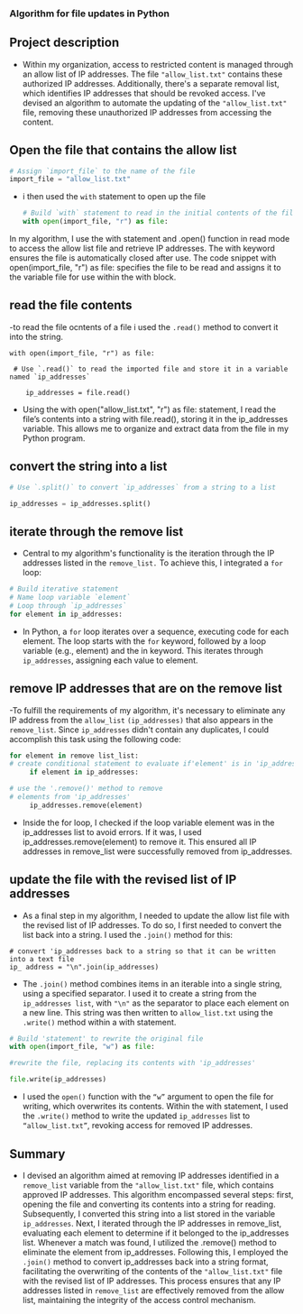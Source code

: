 ### Algorithm for file updates in Python

## Project description

- Within my organization, access to restricted content is managed through an allow list of IP addresses. The file `"allow_list.txt"` contains these authorized IP addresses. Additionally, there's a separate removal list, which identifies IP addresses that should be revoked access. I've devised an algorithm to automate the updating of the `"allow_list.txt"` file, removing these unauthorized IP addresses from accessing the content.

## Open the file that contains the allow list 

```python
# Assign `import_file` to the name of the file
import_file = "allow_list.txt"

```

- i then used the `with` statement to open up the file

  ```python
  # Build `with` statement to read in the initial contents of the file
  with open(import_file, "r") as file:

  ```

In my algorithm, I use the with statement and .open() function in read mode to access the allow list file and retrieve IP addresses. The with keyword ensures the file is automatically closed after use. The code snippet with open(import_file, "r") as file: specifies the file to be read and assigns it to the variable file for use within the with block.

## read the file contents
-to read the file ocntents of a file i used the `.read()` method to convert it into the string.

```pthyon
with open(import_file, "r") as file:

 # Use `.read()` to read the imported file and store it in a variable named `ip_addresses`

    ip_addresses = file.read()

```

- Using the with open("allow_list.txt", "r") as file: statement, I read the file’s contents into a string with file.read(), storing it in the ip_addresses variable. This allows me to organize and extract data from the file in my Python program.

## convert the string into a list 

```python
# Use `.split()` to convert `ip_addresses` from a string to a list

ip_addresses = ip_addresses.split()

```

## iterate through the remove list 

- Central to my algorithm's functionality is the iteration through the IP addresses listed in the `remove_list.` To achieve this, I integrated a `for` loop:

```python
# Build iterative statement
# Name loop variable `element`
# Loop through `ip_addresses`
for element in ip_addresses:

```

- In Python, a `for` loop iterates over a sequence, executing code for each element. The loop starts with the `for` keyword, followed by a loop variable (e.g., element) and the in keyword. This iterates through `ip_addresses`, assigning each value to element.

## remove IP addresses that are on the remove list 

-To fulfill the requirements of my algorithm, it's necessary to eliminate any IP address from the `allow_list` `(ip_addresses)` that also appears in the `remove_list`. Since `ip_addresses` didn't contain any duplicates, I could accomplish this task using the following code:

```python
for element in remove list_list:
# create conditional statement to evaluate if'element' is in 'ip_addresses'
     if element in ip_addresses:

# use the '.remove()' method to remove
# elements from 'ip_addresses'
     ip_addresses.remove(element)

```

- Inside the for loop, I checked if the loop variable element was in the ip_addresses list to avoid errors. If it was, I used ip_addresses.remove(element) to remove it. This ensured all IP addresses in remove_list were successfully removed from ip_addresses.

## update the file with the revised list of IP addresses

- As a final step in my algorithm, I needed to update the allow list file with the revised list of IP addresses. To do so, I first needed to convert the list back into a string. I used the `.join()` method for this:

```pyhton
# convert 'ip_addresses back to a string so that it can be written into a text file
ip_ address = "\n".join(ip_addresses)

```

- The `.join()` method combines items in an iterable into a single string, using a specified separator. I used it to create a string from the `ip_addresses list`, with `"\n"` as the separator to place each element on a new line. This string was then written to `allow_list.txt` using the `.write()` method within a with statement.

```python
# Build 'statement' to rewrite the original file
with open(import_file, "w") as file:

#rewrite the file, replacing its contents with 'ip_addresses'

file.write(ip_addresses)

```

- I used the `open()` function with the `“w”` argument to open the file for writing, which overwrites its contents. Within the with statement, I used the `.write()` method to write the updated `ip_addresses` list to `“allow_list.txt”`, revoking access for removed IP addresses.

## Summary

- I devised an algorithm aimed at removing IP addresses identified in a `remove_list` variable from the `"allow_list.txt"` file, which contains approved IP addresses. This algorithm encompassed several steps: first, opening the file and converting its contents into a string for reading. Subsequently, I converted this string into a list stored in the variable `ip_addresses`.
Next, I iterated through the IP addresses in remove_list, evaluating each element to determine if it belonged to the ip_addresses list. Whenever a match was found, I utilized the .remove() method to eliminate the element from ip_addresses. Following this, I employed the `.join()` method to convert ip_addresses back into a string format, facilitating the overwriting of the contents of the `"allow_list.txt"` file with the revised list of IP addresses.
This process ensures that any IP addresses listed in `remove_list` are effectively removed from the allow list, maintaining the integrity of the access control mechanism.




